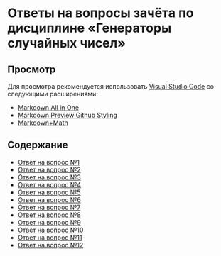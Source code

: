 # Ответы на вопросы зачёта по дисциплине «Генераторы случайных чисел»

## Просмотр

Для просмотра рекомендуется использовать
[Visual Studio Code](https://code.visualstudio.com/) со следующими расширениями:

- [Markdown All in One](https://marketplace.visualstudio.com/items?itemName=yzhang.markdown-all-in-one)
- [Markdown Preview Github Styling](https://marketplace.visualstudio.com/items?itemName=bierner.markdown-preview-github-styles)
- [Markdown+Math](https://marketplace.visualstudio.com/items?itemName=goessner.mdmath)

## Содержание

- [Ответ на вопрос №1](./question-1.md)
- [Ответ на вопрос №2](./question-2.md)
- [Ответ на вопрос №3](./question-3.md)
- [Ответ на вопрос №4](./question-4.md)
- [Ответ на вопрос №5](./question-5.md)
- [Ответ на вопрос №6](./question-6.md)
- [Ответ на вопрос №7](./question-7.md)
- [Ответ на вопрос №8](./question-8.md)
- [Ответ на вопрос №9](./question-9.md)
- [Ответ на вопрос №10](./question-10.md)
- [Ответ на вопрос №11](./question-11.md)
- [Ответ на вопрос №12](./question-12.md)
